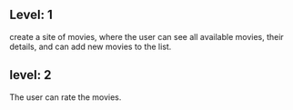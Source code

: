 ## Level: 1

create a site of movies, where the user can see all available movies, their details, and can add new movies to the list.

## level: 2

The user can rate the movies.
